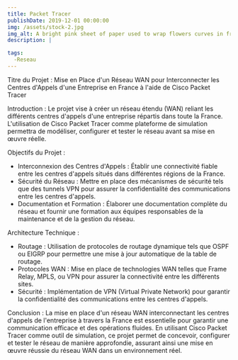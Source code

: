 ```yaml
---
title: Packet Tracer
publishDate: 2019-12-01 00:00:00
img: /assets/stock-2.jpg
img_alt: A bright pink sheet of paper used to wrap flowers curves in front of rich blue background
description: |

tags:
  -Reseau
---
```


Titre du Projet : Mise en Place d'un Réseau WAN pour Interconnecter les Centres d'Appels d'une Entreprise en France à l'aide de Cisco Packet Tracer

Introduction :
Le projet vise à créer un réseau étendu (WAN) reliant les différents centres d'appels d'une entreprise répartis dans toute la France. L'utilisation de Cisco Packet Tracer comme plateforme de simulation permettra de modéliser, configurer et tester le réseau avant sa mise en œuvre réelle.

Objectifs du Projet :

- Interconnexion des Centres d'Appels : Établir une connectivité fiable entre les centres d'appels situés dans différentes régions de la France.
- Sécurité du Réseau : Mettre en place des mécanismes de sécurité tels que des tunnels VPN pour assurer la confidentialité des communications entre les centres d'appels.
- Documentation et Formation : Élaborer une documentation complète du réseau et fournir une formation aux équipes responsables de la maintenance et de la gestion du réseau.

Architecture Technique :

- Routage : Utilisation de protocoles de routage dynamique tels que OSPF ou EIGRP pour permettre une mise à jour automatique de la table de routage.
- Protocoles WAN : Mise en place de technologies WAN telles que Frame Relay, MPLS, ou VPN pour assurer la connectivité entre les différents sites.
- Sécurité : Implémentation de VPN (Virtual Private Network) pour garantir la confidentialité des communications entre les centres d'appels.

Conclusion :
La mise en place d'un réseau WAN interconnectant les centres d'appels de l'entreprise à travers la France est essentielle pour garantir une communication efficace et des opérations fluides. En utilisant Cisco Packet Tracer comme outil de simulation, ce projet permet de concevoir, configurer et tester le réseau de manière approfondie, assurant ainsi une mise en œuvre réussie du réseau WAN dans un environnement réel.
